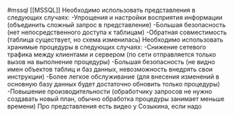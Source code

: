 #mssql [[MSSQL]]
Необходимо использовать представления в следующих случаях:
 -Упрощения и настройки восприятия информации (объединить сложный запрос в представление)
 -Большая безопасность (нет непосредственного доступа к таблицам)
 -Обратная совместимость (таблица существует, но схема изменилась)
Необходимо использовать хранимые процедуры в следующих случаях:
 -Снижение сетевого трафика между клиентами и сервером (по сети отправляется только вызов на выполнение процедуры)
 -Большая безопасность (не видно имен объектов таблиц и баз данных, невозможность внедрять свои инструкции)
 -Более легкое обслуживание (для внесения изменений в основную базу данных будет достаточно обновить только процедуры)
 -Повышение производительности (обработчику запросов не нужно создавать новый план, обычно обработка процедуры занимает меньше времени)
Про представления есть видео у Созыкина, если надо